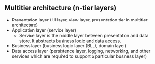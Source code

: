 ## Multitier architecture (n-tier layers)
  - Presentation layer (UI layer, view layer, presentation tier in multitier architecture)
  - Application layer (service layer)
    - Service layer is the middle layer between presentation and data store. It abstracts business logic and data access. 
  - Business layer (business logic layer (BLL), domain layer)
  - Data access layer (persistence layer, logging, networking, and other services which are required to support a particular business layer)
